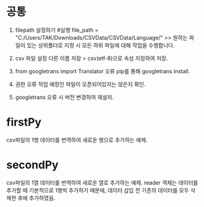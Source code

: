 # 공통

1. filepath 설정하기 #실행
   file_path = "C:/Users/TAK/Downloads/CSVData/CSVData/Language/" >> 원하는 파일이 있는 상위폴더로 지정 시 모든 하위 파일에 대해 작업을 수행합니다.

2. csv 파일 설정
   다른 이름 저장 > csv(etf-8)으로 속성 지정하여 저장.

3. from googletrans import Translator 오류
   pip를 통해 googletrans install.

4. 권한 오류
   작업 예정인 파일이 오픈되어있지는 않은지 확인.

5. googletrans 오류 시 버전 변경하여 재설치.

# firstPy

csv파일의 1행 데이터를 번역하여 새로운 행으로 추가하는 예제.

# secondPy

csv파일의 1열 데이터를 번역하여 새로운 열로 추가하는 예제.
reader 객체는 데이터를 추가할 때 기본적으로 1행씩 추가하기 때문에, 데이터 삽입 전
기존의 데이터를 모두 삭제한 후에 추가하였음.
